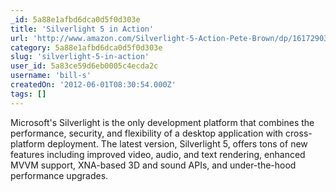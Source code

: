 ```yaml
---
_id: 5a88e1afbd6dca0d5f0d303e
title: 'Silverlight 5 in Action'
url: 'http://www.amazon.com/Silverlight-5-Action-Pete-Brown/dp/1617290319'
category: 5a88e1afbd6dca0d5f0d303e
slug: 'silverlight-5-in-action'
user_id: 5a83ce59d6eb0005c4ecda2c
username: 'bill-s'
createdOn: '2012-06-01T08:30:54.000Z'
tags: []
---
```


Microsoft's Silverlight is the only development platform that combines the performance, security, and flexibility of a desktop application with cross-platform deployment. The latest version, Silverlight 5, offers tons of new features including improved video, audio, and text rendering, enhanced MVVM support, XNA-based 3D and sound APIs, and under-the-hood performance upgrades.
